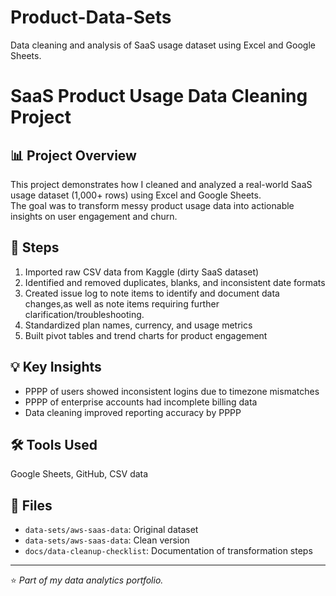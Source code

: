 # Product-Data-Sets
Data cleaning and analysis of SaaS usage dataset using Excel and Google Sheets.
# SaaS Product Usage Data Cleaning Project

## 📊 Project Overview
This project demonstrates how I cleaned and analyzed a real-world SaaS usage dataset (1,000+ rows) using Excel and Google Sheets.  
The goal was to transform messy product usage data into actionable insights on user engagement and churn.

## 🧹 Steps
1. Imported raw CSV data from Kaggle (dirty SaaS dataset)
2. Identified and removed duplicates, blanks, and inconsistent date formats
3. Created issue log to note items to identify and document data changes,as well as note items requiring further clarification/troubleshooting.
4. Standardized plan names, currency, and usage metrics
5. Built pivot tables and trend charts for product engagement

## 💡 Key Insights
- PPPP of users showed inconsistent logins due to timezone mismatches
- PPPP of enterprise accounts had incomplete billing data
- Data cleaning improved reporting accuracy by PPPP

## 🛠️ Tools Used
Google Sheets, GitHub, CSV data

## 📁 Files
- `data-sets/aws-saas-data`: Original dataset
- `data-sets/aws-saas-data`: Clean version
- `docs/data-cleanup-checklist`: Documentation of transformation steps

---
⭐ *Part of my data analytics portfolio.*

